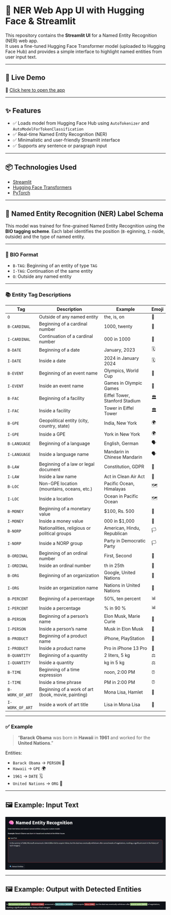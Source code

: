 # 🧠 NER Web App UI with Hugging Face & Streamlit

This repository contains the **Streamlit UI** for a Named Entity Recognition (NER) web app.  
It uses a fine-tuned Hugging Face Transformer model (uploaded to Hugging Face Hub) and provides a simple interface to highlight named entities from user input text.

---

## 🚀 Live Demo

🔗 [Click here to open the app](https://ner-model-002-arunnivaas.streamlit.app/)

---

## ✨ Features

- ✅ Loads model from Hugging Face Hub using `AutoTokenizer` and `AutoModelForTokenClassification`
- ✅ Real-time Named Entity Recognition (NER)
- ✅ Minimalistic and user-friendly Streamlit interface
- ✅ Supports any sentence or paragraph input

---

## 📦 Technologies Used

- [Streamlit](https://streamlit.io/)
- [Hugging Face Transformers](https://huggingface.co/transformers/)
- [PyTorch](https://pytorch.org/)

---

## 🧠 Named Entity Recognition (NER) Label Schema

This model was trained for fine-grained Named Entity Recognition using the **BIO tagging scheme**. Each label identifies the position (`B-`eginning, `I-`nside, `O`utside) and the type of named entity.

---

### 🧾 BIO Format

- `B-TAG`: Beginning of an entity of type `TAG`
- `I-TAG`: Continuation of the same entity
- `O`: Outside any named entity

---

### 📚 Entity Tag Descriptions

| Tag              | Description                                                                              | Example                            | Emoji |
|------------------|------------------------------------------------------------------------------------------|------------------------------------|--------|
| `O`              | Outside of any named entity                                                              | the, is, on                         | 🚫     |
| `B-CARDINAL`     | Beginning of a cardinal number                                                           | 1000, twenty                        | 🔢     |
| `I-CARDINAL`     | Continuation of a cardinal number                                                        | 000 in 1000                         | 🔢     |
| `B-DATE`         | Beginning of a date                                                                      | January, 2023                       | 🗓️     |
| `I-DATE`         | Inside a date                                                                            | 2024 in January 2024                | 🗓️     |
| `B-EVENT`        | Beginning of an event name                                                               | Olympics, World Cup                 | 🎉     |
| `I-EVENT`        | Inside an event name                                                                     | Games in Olympic Games              | 🎉     |
| `B-FAC`          | Beginning of a facility                                                                  | Eiffel Tower, Stanford Stadium      | 🏛️     |
| `I-FAC`          | Inside a facility                                                                         | Tower in Eiffel Tower               | 🏛️     |
| `B-GPE`          | Geopolitical entity (city, country, state)                                               | India, New York                     | 🌍     |
| `I-GPE`          | Inside a GPE                                                                              | York in New York                    | 🌍     |
| `B-LANGUAGE`     | Beginning of a language                                                                  | English, German                     | 🗣️     |
| `I-LANGUAGE`     | Inside a language name                                                                   | Mandarin in Chinese Mandarin        | 🗣️     |
| `B-LAW`          | Beginning of a law or legal document                                                     | Constitution, GDPR                  | 📜     |
| `I-LAW`          | Inside a law name                                                                        | Act in Clean Air Act                | 📜     |
| `B-LOC`          | Non-GPE location (mountains, oceans, etc.)                                              | Pacific Ocean, Himalayas            | 🗺️     |
| `I-LOC`          | Inside a location                                                                         | Ocean in Pacific Ocean              | 🗺️     |
| `B-MONEY`        | Beginning of a monetary value                                                            | $100, Rs. 500                       | 💸     |
| `I-MONEY`        | Inside a money value                                                                     | 000 in $1,000                       | 💸     |
| `B-NORP`         | Nationalities, religious or political groups                                             | American, Hindu, Republican         | 🏳️     |
| `I-NORP`         | Inside a NORP group                                                                      | Party in Democratic Party           | 🏳️     |
| `B-ORDINAL`      | Beginning of an ordinal number                                                           | First, Second                       | 🥇     |
| `I-ORDINAL`      | Inside an ordinal number                                                                 | th in 25th                          | 🥇     |
| `B-ORG`          | Beginning of an organization                                                             | Google, United Nations              | 🏢     |
| `I-ORG`          | Inside an organization name                                                              | Nations in United Nations           | 🏢     |
| `B-PERCENT`      | Beginning of a percentage                                                                | 50%, ten percent                    | 📊     |
| `I-PERCENT`      | Inside a percentage                                                                      | % in 90 %                           | 📊     |
| `B-PERSON`       | Beginning of a person’s name                                                             | Elon Musk, Marie Curie              | 👤     |
| `I-PERSON`       | Inside a person’s name                                                                   | Musk in Elon Musk                   | 👤     |
| `B-PRODUCT`      | Beginning of a product name                                                              | iPhone, PlayStation                 | 📱     |
| `I-PRODUCT`      | Inside a product name                                                                    | Pro in iPhone 13 Pro                | 📱     |
| `B-QUANTITY`     | Beginning of a quantity                                                                  | 2 liters, 5 kg                      | ⚖️     |
| `I-QUANTITY`     | Inside a quantity                                                                        | kg in 5 kg                          | ⚖️     |
| `B-TIME`         | Beginning of a time expression                                                           | noon, 2:00 PM                       | ⏰     |
| `I-TIME`         | Inside a time phrase                                                                     | PM in 2:00 PM                       | ⏰     |
| `B-WORK_OF_ART`  | Beginning of a work of art (book, movie, painting)                                       | Mona Lisa, Hamlet                   | 🎨     |
| `I-WORK_OF_ART`  | Inside a work of art title                                                               | Lisa in Mona Lisa                   | 🎨     |

---

### ✅ Example

> “**Barack Obama** was born in **Hawaii** in **1961** and worked for the **United Nations**.”

Entities:
- `Barack Obama` → `PERSON` 👤  
- `Hawaii` → `GPE` 🌍  
- `1961` → `DATE` 🗓️  
- `United Nations` → `ORG` 🏢  

---

## 🖼️ Example: Input Text

![Input Screenshot](https://github.com/arun-nivaas/NER-model-streamlit-002/blob/main/asserts/input_example.png?raw=true)

---

## 🖼️ Example: Output with Detected Entities

![Output Screenshot](https://github.com/arun-nivaas/NER-model-streamlit-002/blob/main/asserts/output_example.png?raw=true)

